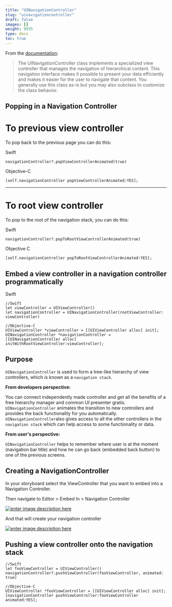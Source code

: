 ```yaml
---
title: "UINavigationController"
slug: "uinavigationcontroller"
draft: false
images: []
weight: 9935
type: docs
toc: true
---
```


From the [documentation][1]: 
>The UINavigationController class implements a specialized view controller that manages the navigation of hierarchical content. This navigation interface makes it possible to present your data efficiently and makes it easier for the user to navigate that content. You generally use this class as-is but you may also subclass to customize the class behavior.


  [1]: https://developer.apple.com/library/ios/documentation/UIKit/Reference/UINavigationController_Class/

## Popping in a Navigation Controller


# To previous view controller

To pop back to the previous page you can do this:

Swift

    navigationController?.popViewControllerAnimated(true)

Objective-C

    [self.navigationController popViewControllerAnimated:YES];

---
# To root view controller

To pop to the root of the navigation stack, you can do this:

Swift

    navigationController?.popToRootViewControllerAnimated(true)

Objective C

    [self.navigationController popToRootViewControllerAnimated:YES];

## Embed a view controller in a navigation controller programmatically
Swift

    //Swift
    let viewController = UIViewController()
    let navigationController = UINavigationController(rootViewController: viewController)

    //Objective-C
    UIViewController *viewController = [[UIViewController alloc] init];
    UINavigationController *navigationController = [[UINavigationController alloc] initWithRootViewController:viewController];
    

## Purpose
`UINavigationController` is used to form a tree-like hierarchy of view controllers, which is known as a `navigation stack`.


**From developers perspective:** 

You can connect independently made controller and get all the benefits of a free hierarchy manager and common UI presenter gratis. `UINavigationController` animates the transition to new controllers and provides the back functionality for you automatically. `UINavigationController`also gives access to all the other controllers in the `navigation stack` which can help access to some functionality or data. 

**From user's perspective:**

`UINavigationController` helps to remember where user is at the moment (navigation bar title) and how he can go back (embedded back button) to one of the previous screens.

## Creating a NavigationController
In your storyboard select the ViewController that you want to embed into a Navigation Controller.

Then navigate to Editor > Embed In > Navigation Controller

[![enter image description here][1]][1]

And that will create your navigation controller

[![enter image description here][2]][2]


  [1]: http://i.stack.imgur.com/JKS8j.png
  [2]: http://i.stack.imgur.com/0zk9n.png

## Pushing a view controller onto the navigation stack
    //Swift
    let fooViewController = UIViewController()
    navigationController?.pushViewController(fooViewController, animated: true)

    //Objective-C
    UIViewController *fooViewController = [[UIViewController alloc] init];
    [navigationController pushViewController:fooViewController animated:YES];

